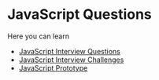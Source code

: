 # JavaScript Questions
<p>Here you can learn</p>
<ul>
<li><a href="https://github.com/ShahbazHaroon/JavaScript/wiki/JavaScript-Interview-Questions">JavaScript Interview Questions</a></li>
<li><a href="https://github.com/ShahbazHaroon/JavaScript/wiki/JavaScript-Interview-Challenges">JavaScript Interview Challenges</a></li>
<li><a href="https://github.com/ShahbazHaroon/JavaScript/wiki/JavaScript-Prototype">JavaScript Prototype</a></li>
</ul>
